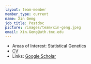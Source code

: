 ```yaml
---
layout: team-member
member_type: current
name: Xin Geng
job_title: Postdoc
picture: /images/team/xin-geng.jpeg
email: Xin.Geng@uth.tmc.edu
---
```


- Areas of Interest: Statistical Genetics
- [CV](https://www.dropbox.com/s/j10fvebavylhlr0/CV_Xin.pdf?dl=0)
- Links: [Google Scholar](https://scholar.google.com/citations?user=eiOeasYAAAAJ&hl=en&oi=ao)		

